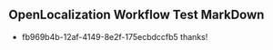 ## OpenLocalization Workflow Test MarkDown
* fb969b4b-12af-4149-8e2f-175ecbdccfb5 thanks!

<!--HONumber=Jul16_HO4-->


